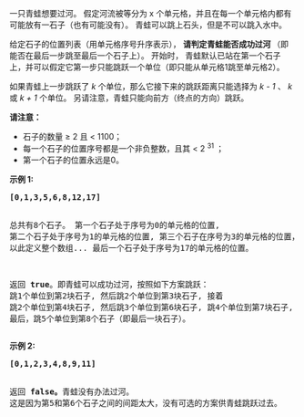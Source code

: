 <html>
 <body>
  <p>
   一只青蛙想要过河。 假定河流被等分为 x
   <em>
   </em>
   个单元格，并且在每一个单元格内都有可能放有一石子（也有可能没有）。 青蛙可以跳上石头，但是不可以跳入水中。
  </p>
  <p>
   给定石子的位置列表（用单元格序号升序表示），
   <strong>
    请判定青蛙能否成功过河
   </strong>
   （即能否在最后一步跳至最后一个石子上）。 开始时， 青蛙默认已站在第一个石子上，并可以假定它第一步只能跳跃一个单位（即只能从单元格1跳至单元格2）。
  </p>
  <p>
   如果青蛙上一步跳跃了
   <em>
    k
   </em>
   个单位，那么它接下来的跳跃距离只能选择为
   <em>
    k - 1
   </em>
   、
   <em>
    k
   </em>
   或
   <em>
    k + 1
   </em>
   个单位。 另请注意，青蛙只能向前方（终点的方向）跳跃。
  </p>
  <p>
   <strong>
    请注意：
   </strong>
  </p>
  <ul>
   <li>
    石子的数量 ≥ 2 且 &lt; 1100；
   </li>
   <li>
    每一个石子的位置序号都是一个非负整数，且其 &lt; 2
    <sup>
     31
    </sup>
    ；
   </li>
   <li>
    第一个石子的位置永远是0。
   </li>
  </ul>
  <p>
   <strong>
    示例 1:
   </strong>
  </p>
  <pre>
<strong>[0,1,3,5,6,8,12,17]</strong>

总共有8个石子。
第一个石子处于序号为0的单元格的位置, 第二个石子处于序号为1的单元格的位置,
第三个石子在序号为3的单元格的位置， 以此定义整个数组...
最后一个石子处于序号为17的单元格的位置。

返回 <strong>true</strong>。即青蛙可以成功过河，按照如下方案跳跃： 
跳1个单位到第2块石子, 然后跳2个单位到第3块石子, 接着 
跳2个单位到第4块石子, 然后跳3个单位到第6块石子, 
跳4个单位到第7块石子, 最后，跳5个单位到第8个石子（即最后一块石子）。
</pre>
  <p>
   <strong>
    示例 2:
   </strong>
  </p>
  <pre>
<strong>[0,1,2,3,4,8,9,11]</strong>

返回 <strong>false。</strong>青蛙没有办法过河。 
这是因为第5和第6个石子之间的间距太大，没有可选的方案供青蛙跳跃过去。
</pre>
 </body>
</html>